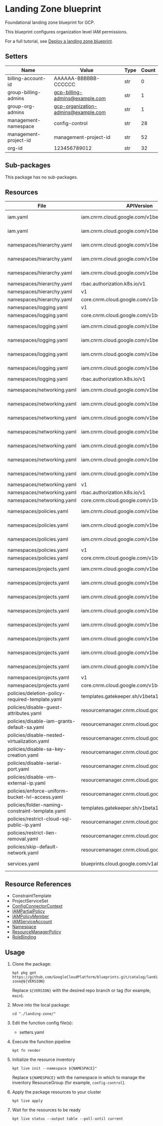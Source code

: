 <!-- BEGINNING OF PRE-COMMIT-BLUEPRINT DOCS HOOK:TITLE -->
# Landing Zone blueprint


<!-- END OF PRE-COMMIT-BLUEPRINT DOCS HOOK:TITLE -->
<!-- BEGINNING OF PRE-COMMIT-BLUEPRINT DOCS HOOK:BODY -->
Foundational landing zone blueprint for GCP.

This blueprint configures organization level IAM permissions.

For a full tutorial, see
[Deploy a landing zone blueprint](https://cloud.google.com/anthos-config-management/docs/tutorials/landing-zone).

## Setters

|         Name          |                Value                | Type | Count |
|-----------------------|-------------------------------------|------|-------|
| billing-account-id    | AAAAAA-BBBBBB-CCCCCC                | str  |     0 |
| group-billing-admins  | gcp-billing-admins@example.com      | str  |     1 |
| group-org-admins      | gcp-organization-admins@example.com | str  |     1 |
| management-namespace  | config-control                      | str  |    28 |
| management-project-id | management-project-id               | str  |    52 |
| org-id                |                        123456789012 | str  |    32 |

## Sub-packages

This package has no sub-packages.

## Resources

|                      File                       |                  APIVersion                   |          Kind          |                       Name                        |   Namespace    |
|-------------------------------------------------|-----------------------------------------------|------------------------|---------------------------------------------------|----------------|
| iam.yaml                                        | iam.cnrm.cloud.google.com/v1beta1             | IAMPolicyMember        | org-admins-iam                                    | config-control |
| iam.yaml                                        | iam.cnrm.cloud.google.com/v1beta1             | IAMPolicyMember        | billing-admins-iam                                | config-control |
| namespaces/hierarchy.yaml                       | iam.cnrm.cloud.google.com/v1beta1             | IAMServiceAccount      | hierarchy-sa                                      | config-control |
| namespaces/hierarchy.yaml                       | iam.cnrm.cloud.google.com/v1beta1             | IAMPolicyMember        | hierarchy-sa-folderadmin-permissions              | config-control |
| namespaces/hierarchy.yaml                       | iam.cnrm.cloud.google.com/v1beta1             | IAMPartialPolicy       | hierarchy-sa-workload-identity-binding            | config-control |
| namespaces/hierarchy.yaml                       | rbac.authorization.k8s.io/v1                  | RoleBinding            | allow-resource-reference-from-hierarchy           | hierarchy      |
| namespaces/hierarchy.yaml                       | v1                                            | Namespace              | hierarchy                                         |                |
| namespaces/hierarchy.yaml                       | core.cnrm.cloud.google.com/v1beta1            | ConfigConnectorContext | configconnectorcontext.core.cnrm.cloud.google.com | hierarchy      |
| namespaces/logging.yaml                         | v1                                            | Namespace              | logging                                           |                |
| namespaces/logging.yaml                         | core.cnrm.cloud.google.com/v1beta1            | ConfigConnectorContext | configconnectorcontext.core.cnrm.cloud.google.com | logging        |
| namespaces/logging.yaml                         | iam.cnrm.cloud.google.com/v1beta1             | IAMServiceAccount      | logging-sa                                        | config-control |
| namespaces/logging.yaml                         | iam.cnrm.cloud.google.com/v1beta1             | IAMPolicyMember        | logging-sa-logadmin-permissions                   | config-control |
| namespaces/logging.yaml                         | iam.cnrm.cloud.google.com/v1beta1             | IAMPolicyMember        | logging-sa-bigqueryadmin-permissions              | config-control |
| namespaces/logging.yaml                         | iam.cnrm.cloud.google.com/v1beta1             | IAMPartialPolicy       | logging-sa-workload-identity-binding              | config-control |
| namespaces/logging.yaml                         | rbac.authorization.k8s.io/v1                  | RoleBinding            | allow-resource-reference-from-logging             | projects       |
| namespaces/networking.yaml                      | iam.cnrm.cloud.google.com/v1beta1             | IAMServiceAccount      | networking-sa                                     | config-control |
| namespaces/networking.yaml                      | iam.cnrm.cloud.google.com/v1beta1             | IAMPolicyMember        | networking-sa-networkadmin-permissions            | config-control |
| namespaces/networking.yaml                      | iam.cnrm.cloud.google.com/v1beta1             | IAMPolicyMember        | networking-sa-security-permissions                | config-control |
| namespaces/networking.yaml                      | iam.cnrm.cloud.google.com/v1beta1             | IAMPolicyMember        | networking-sa-dns-permissions                     | config-control |
| namespaces/networking.yaml                      | iam.cnrm.cloud.google.com/v1beta1             | IAMPolicyMember        | networking-sa-service-control-permissions         | config-control |
| namespaces/networking.yaml                      | iam.cnrm.cloud.google.com/v1beta1             | IAMPolicyMember        | networking-sa-xpnadmin-permissions                | config-control |
| namespaces/networking.yaml                      | iam.cnrm.cloud.google.com/v1beta1             | IAMPartialPolicy       | networking-sa-workload-identity-binding           | config-control |
| namespaces/networking.yaml                      | v1                                            | Namespace              | networking                                        |                |
| namespaces/networking.yaml                      | rbac.authorization.k8s.io/v1                  | RoleBinding            | allow-resource-reference-from-networking          | projects       |
| namespaces/networking.yaml                      | core.cnrm.cloud.google.com/v1beta1            | ConfigConnectorContext | configconnectorcontext.core.cnrm.cloud.google.com | networking     |
| namespaces/policies.yaml                        | iam.cnrm.cloud.google.com/v1beta1             | IAMServiceAccount      | policies-sa                                       | config-control |
| namespaces/policies.yaml                        | iam.cnrm.cloud.google.com/v1beta1             | IAMPolicyMember        | policies-sa-orgpolicyadmin-permissions            | config-control |
| namespaces/policies.yaml                        | iam.cnrm.cloud.google.com/v1beta1             | IAMPartialPolicy       | policies-sa-workload-identity-binding             | config-control |
| namespaces/policies.yaml                        | v1                                            | Namespace              | policies                                          |                |
| namespaces/policies.yaml                        | core.cnrm.cloud.google.com/v1beta1            | ConfigConnectorContext | configconnectorcontext.core.cnrm.cloud.google.com | policies       |
| namespaces/projects.yaml                        | iam.cnrm.cloud.google.com/v1beta1             | IAMServiceAccount      | projects-sa                                       | config-control |
| namespaces/projects.yaml                        | iam.cnrm.cloud.google.com/v1beta1             | IAMPolicyMember        | projects-sa-projectiamadmin-permissions           | config-control |
| namespaces/projects.yaml                        | iam.cnrm.cloud.google.com/v1beta1             | IAMPolicyMember        | projects-sa-projectcreator-permissions            | config-control |
| namespaces/projects.yaml                        | iam.cnrm.cloud.google.com/v1beta1             | IAMPolicyMember        | projects-sa-projectmover-permissions              | config-control |
| namespaces/projects.yaml                        | iam.cnrm.cloud.google.com/v1beta1             | IAMPolicyMember        | projects-sa-projectdeleter-permissions            | config-control |
| namespaces/projects.yaml                        | iam.cnrm.cloud.google.com/v1beta1             | IAMPolicyMember        | projects-sa-billinguser-permissions               | config-control |
| namespaces/projects.yaml                        | iam.cnrm.cloud.google.com/v1beta1             | IAMPolicyMember        | projects-sa-serviceusageadmin-permissions         | config-control |
| namespaces/projects.yaml                        | iam.cnrm.cloud.google.com/v1beta1             | IAMPartialPolicy       | projects-sa-workload-identity-binding             | config-control |
| namespaces/projects.yaml                        | v1                                            | Namespace              | projects                                          |                |
| namespaces/projects.yaml                        | core.cnrm.cloud.google.com/v1beta1            | ConfigConnectorContext | configconnectorcontext.core.cnrm.cloud.google.com | projects       |
| policies/deletion-policy-required-template.yaml | templates.gatekeeper.sh/v1beta1               | ConstraintTemplate     | gcprequiredeletionpolicy                          |                |
| policies/disable-guest-attributes.yaml          | resourcemanager.cnrm.cloud.google.com/v1beta1 | ResourceManagerPolicy  | disable-guest-attributes                          | policies       |
| policies/disable-iam-grants-default-sa.yaml     | resourcemanager.cnrm.cloud.google.com/v1beta1 | ResourceManagerPolicy  | disable-iam-grants-default-sa                     | policies       |
| policies/disable-nested-virtualization.yaml     | resourcemanager.cnrm.cloud.google.com/v1beta1 | ResourceManagerPolicy  | disable-nested-virtualization                     | policies       |
| policies/disable-sa-key-creation.yaml           | resourcemanager.cnrm.cloud.google.com/v1beta1 | ResourceManagerPolicy  | disable-sa-key-creation                           | policies       |
| policies/disable-serial-port.yaml               | resourcemanager.cnrm.cloud.google.com/v1beta1 | ResourceManagerPolicy  | disable-serial-port                               | policies       |
| policies/disable-vm-external-ip.yaml            | resourcemanager.cnrm.cloud.google.com/v1beta1 | ResourceManagerPolicy  | disable-vm-external-ip                            | policies       |
| policies/enforce-uniform-bucket-lvl-access.yaml | resourcemanager.cnrm.cloud.google.com/v1beta1 | ResourceManagerPolicy  | enforce-uniform-bucket-lvl-access                 | policies       |
| policies/folder-naming-constraint-template.yaml | templates.gatekeeper.sh/v1beta1               | ConstraintTemplate     | gcpenforcenamingv2                                |                |
| policies/restrict-cloud-sql-public-ip.yaml      | resourcemanager.cnrm.cloud.google.com/v1beta1 | ResourceManagerPolicy  | restrict-cloud-sql-public-ip                      | policies       |
| policies/restrict-lien-removal.yaml             | resourcemanager.cnrm.cloud.google.com/v1beta1 | ResourceManagerPolicy  | restrict-lien-removal                             | policies       |
| policies/skip-default-network.yaml              | resourcemanager.cnrm.cloud.google.com/v1beta1 | ResourceManagerPolicy  | skip-default-network                              | policies       |
| services.yaml                                   | blueprints.cloud.google.com/v1alpha1          | ProjectServiceSet      | management-project-id                             | config-control |

## Resource References

- ConstraintTemplate
- ProjectServiceSet
- [ConfigConnectorContext](https://cloud.google.com/config-connector/docs/how-to/advanced-install#addon-configuring)
- [IAMPartialPolicy](https://cloud.google.com/config-connector/docs/reference/resource-docs/iam/iampartialpolicy)
- [IAMPolicyMember](https://cloud.google.com/config-connector/docs/reference/resource-docs/iam/iampolicymember)
- [IAMServiceAccount](https://cloud.google.com/config-connector/docs/reference/resource-docs/iam/iamserviceaccount)
- [Namespace](https://kubernetes.io/docs/reference/generated/kubernetes-api/v1.22/#namespace-v1-core)
- [ResourceManagerPolicy](https://cloud.google.com/config-connector/docs/reference/resource-docs/resourcemanager/resourcemanagerpolicy)
- [RoleBinding](https://kubernetes.io/docs/reference/generated/kubernetes-api/v1.22/#rolebinding-v1-rbac-authorization-k8s-io)

## Usage

1.  Clone the package:
    ```shell
    kpt pkg get https://github.com/GoogleCloudPlatform/blueprints.git/catalog/landing-zone@${VERSION}
    ```
    Replace `${VERSION}` with the desired repo branch or tag
    (for example, `main`).

1.  Move into the local package:
    ```shell
    cd "./landing-zone/"
    ```

1.  Edit the function config file(s):
    - setters.yaml

1.  Execute the function pipeline
    ```shell
    kpt fn render
    ```

1.  Initialize the resource inventory
    ```shell
    kpt live init --namespace ${NAMESPACE}"
    ```
    Replace `${NAMESPACE}` with the namespace in which to manage
    the inventory ResourceGroup (for example, `config-control`).

1.  Apply the package resources to your cluster
    ```shell
    kpt live apply
    ```

1.  Wait for the resources to be ready
    ```shell
    kpt live status --output table --poll-until current
    ```

<!-- END OF PRE-COMMIT-BLUEPRINT DOCS HOOK:BODY -->
